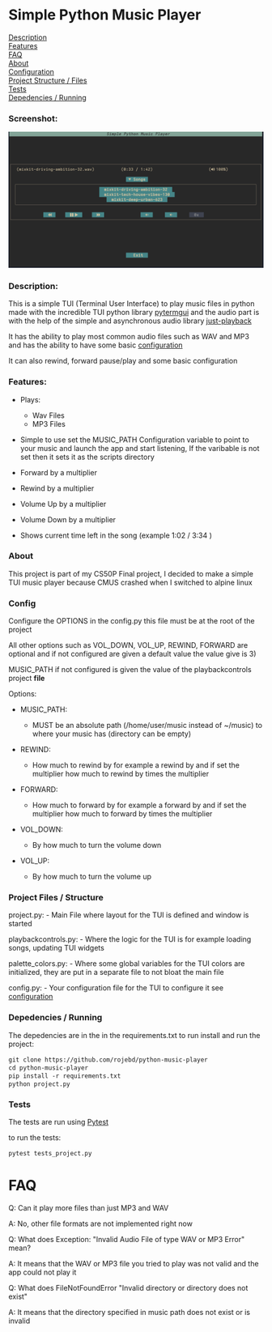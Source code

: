 # Simple Python Music Player

[Description](#description)  
[Features](#features)  
[FAQ](#faq)  
[About](#about)  
[Configuration](#config)  
[Project Structure / Files](#project-files--structure)  
[Tests](#tests)  
[Depedencies / Running](#depedencies--running)  

### Screenshot:
![Alt text](./screenshot.png?raw=true "Screenshot of project")

### Description:
This is a simple TUI (Terminal User Interface) to play music files in python
made with the incredible TUI python library [pytermgui](https://github.com/bczsalba/pytermgui) and the audio
part is with the help of the simple and asynchronous audio library [just-playback](https://github.com/cheofusi/just_playback)

It has the ability to play most common audio files such as WAV and MP3
and has the ability to have some basic [configuration](#config)

It can also rewind, forward pause/play and some basic configuration

### Features:
  - Plays:
    - Wav Files
    - MP3 Files

  - Simple to use set the MUSIC_PATH Configuration variable to point to your music and 
    launch the app and start listening, If the varibable is not set then it sets it as the
    scripts directory

  - Forward by a multiplier 
  - Rewind by a multiplier
  - Volume Up by a multiplier
  - Volume Down by a multiplier
  - Shows current time left in the song (example 1:02 / 3:34 )


### About
This project is part of my CS50P Final project, I decided to make a simple TUI music
player because CMUS crashed when I switched to alpine linux


### Config

Configure the OPTIONS in the config.py this file must be at the root of the project

All other options such as VOL_DOWN, VOL_UP, REWIND, FORWARD are optional and if not configured
are given a default value the value give is 3)

MUSIC_PATH if not configured is given the value of the playbackcontrols project __file__

Options:

  - MUSIC_PATH:
    - MUST be an absolute path (/home/user/music instead of ~/music) to where your music has (directory can be empty)
    
  - REWIND:
    - How much to rewind by for example a rewind by and if set the multiplier how much to rewind by times the multiplier
  
  - FORWARD:
    - How much to forward by for example a forward by and if set the multiplier how much to forward by times the multiplier

  - VOL_DOWN:
    - By how much to turn the volume down

  - VOL_UP:
    - By how much to turn the volume up


### Project Files / Structure

  project.py:
    - Main File where layout for the TUI is defined and window is started

  playbackcontrols.py:
    - Where the logic for the TUI is for example loading songs, updating TUI widgets

  palette_colors.py:
    - Where some global variables for the TUI colors are initialized, they are put in a separate file to not bloat the main file

  config.py:
    - Your configuration file for the TUI to configure it see [configuration](#config)

### Depedencies / Running
The depedencies are in the in the requirements.txt
to run install and run the project:

  ```shell
  git clone https://github.com/rojebd/python-music-player
  cd python-music-player
  pip install -r requirements.txt
  python project.py
  ```


### Tests

The tests are run using [Pytest](https://docs.pytest.org/en/8.0.x/)

to run the tests:

  ```shell
  pytest tests_project.py
  ```


# FAQ

Q: Can it play more files than just MP3 and WAV

A: No, other file formats are not implemented right now

Q: What does Exception: "Invalid Audio File of type WAV or MP3 Error" mean?

A: It means that the WAV or MP3 file you tried to play was not valid and the app could
   not play it

Q: What does FileNotFoundError "Invalid directory or directory does not exist"

A: It means that the directory specified in music path does not exist or is invalid
